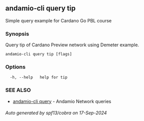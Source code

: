 ## andamio-cli query tip

Simple query example for Cardano Go PBL course

### Synopsis


Query tip of Cardano Preview network using Demeter example.

	

```
andamio-cli query tip [flags]
```

### Options

```
  -h, --help   help for tip
```

### SEE ALSO

* [andamio-cli query](andamio-cli_query.md)	 - Andamio Network queries

###### Auto generated by spf13/cobra on 17-Sep-2024
